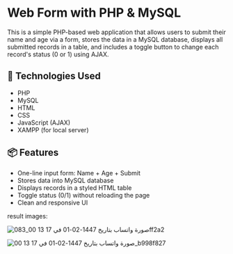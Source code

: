 # Web Form with PHP & MySQL

This is a simple PHP-based web application that allows users to submit their name and age via a form, stores the data in a MySQL database, displays all submitted records in a table, and includes a toggle button to change each record's status (0 or 1) using AJAX.

## 🧰 Technologies Used

- PHP
- MySQL
- HTML
- CSS
- JavaScript (AJAX)
- XAMPP (for local server)

## 📦 Features

- One-line input form: Name + Age + Submit
- Stores data into MySQL database
- Displays records in a styled HTML table
- Toggle status (0/1) without reloading the page
- Clean and responsive UI


result images:


![صورة واتساب بتاريخ 1447-02-01 في 17 13 00_083ff2a2](https://github.com/user-attachments/assets/d577da8b-99bb-4bf3-a4db-aceb573b9e22)



![صورة واتساب بتاريخ 1447-02-01 في 17 13 00_b998f827](https://github.com/user-attachments/assets/2931bda9-c511-46e3-8da0-5a28db235e90)



